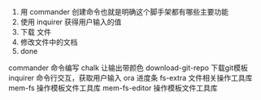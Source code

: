 1. 用 commander 创建命令也就是明确这个脚手架都有哪些主要功能
2. 使用 inquirer 获得用户输入的值
3. 下载 文件
4. 修改文件中的文档
5. done

commander 命令编写
chalk 让输出带颜色
download-git-repo 下载git模板
inquirer 命令行交互，获取用户输入
ora 进度条
fs-extra 文件相关操作工具库
mem-fs 操作模板文件工具库
mem-fs-editor 操作模板文件工具库
